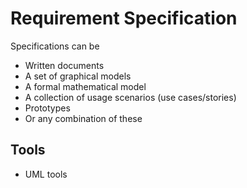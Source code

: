# Requirement Specification

Specifications can be
- Written documents
- A set of graphical models
- A formal mathematical model
- A collection of usage scenarios (use cases/stories)
- Prototypes
- Or any combination of these

## Tools

- UML tools